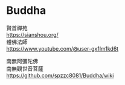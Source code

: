 # Buddha
賢首禪苑  
https://sianshou.org/  
體佛法師  
https://www.youtube.com/@user-gx1lm1kd6t  

南無阿彌陀佛  
南無觀世音菩薩  
https://github.com/spzzc8081/Buddha/wiki  
